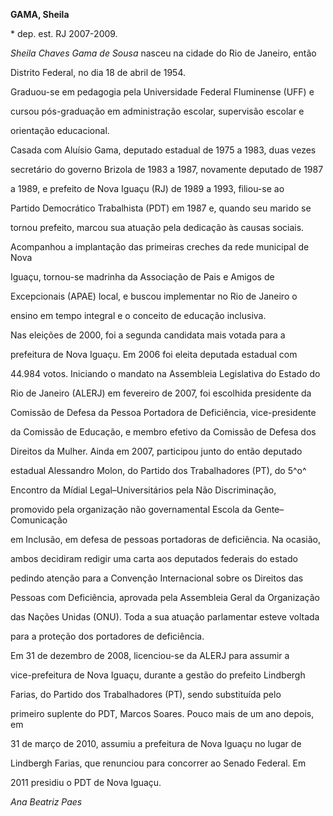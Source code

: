 **GAMA, Sheila**



\* dep. est. RJ 2007-2009.



*Sheila Chaves Gama de Sousa* nasceu na cidade do Rio de Janeiro, então

Distrito Federal, no dia 18 de abril de 1954.



Graduou-se em pedagogia pela Universidade Federal Fluminense (UFF) e

cursou pós-graduação em administração escolar, supervisão escolar e

orientação educacional.



Casada com Aluísio Gama, deputado estadual de 1975 a 1983, duas vezes

secretário do governo Brizola de 1983 a 1987, novamente deputado de 1987

a 1989, e prefeito de Nova Iguaçu (RJ) de 1989 a 1993, filiou-se ao

Partido Democrático Trabalhista (PDT) em 1987 e, quando seu marido se

tornou prefeito, marcou sua atuação pela dedicação às causas sociais.

Acompanhou a implantação das primeiras creches da rede municipal de Nova

Iguaçu, tornou-se madrinha da Associação de Pais e Amigos de

Excepcionais (APAE) local, e buscou implementar no Rio de Janeiro o

ensino em tempo integral e o conceito de educação inclusiva.



Nas eleições de 2000, foi a segunda candidata mais votada para a

prefeitura de Nova Iguaçu. Em 2006 foi eleita deputada estadual com

44.984 votos. Iniciando o mandato na Assembleia Legislativa do Estado do

Rio de Janeiro (ALERJ) em fevereiro de 2007, foi escolhida presidente da

Comissão de Defesa da Pessoa Portadora de Deficiência, vice-presidente

da Comissão de Educação, e membro efetivo da Comissão de Defesa dos

Direitos da Mulher. Ainda em 2007, participou junto do então deputado

estadual Alessandro Molon, do Partido dos Trabalhadores (PT), do 5^o^

Encontro da Mídial Legal–Universitários pela Não Discriminação,

promovido pela organização não governamental Escola da Gente–Comunicação

em Inclusão, em defesa de pessoas portadoras de deficiência. Na ocasião,

ambos decidiram redigir uma carta aos deputados federais do estado

pedindo atenção para a Convenção Internacional sobre os Direitos das

Pessoas com Deficiência, aprovada pela Assembleia Geral da Organização

das Nações Unidas (ONU). Toda a sua atuação parlamentar esteve voltada

para a proteção dos portadores de deficiência.



Em 31 de dezembro de 2008, licenciou-se da ALERJ para assumir a

vice-prefeitura de Nova Iguaçu, durante a gestão do prefeito Lindbergh

Farias, do Partido dos Trabalhadores (PT), sendo substituída pelo

primeiro suplente do PDT, Marcos Soares. Pouco mais de um ano depois, em

31 de março de 2010, assumiu a prefeitura de Nova Iguaçu no lugar de

Lindbergh Farias, que renunciou para concorrer ao Senado Federal. Em

2011 presidiu o PDT de Nova Iguaçu.



*Ana Beatriz Paes*



